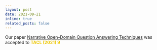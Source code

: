 ```yaml
---
layout: post
date: 2021-09-21
inline: true
related_posts: false
---
```


Our paper [Narrative Open-Domain Question Answering Techniques](https://direct.mit.edu/tacl/article/doi/10.1162/tacl_a_00411/107386/Narrative-Question-Answering-with-Cutting-Edge) was accepted to **<span style="color:#edc707">TACL (2021) 9</span>**